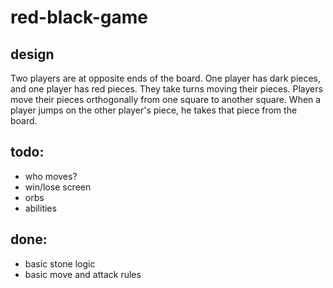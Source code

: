 # red-black-game

## design
Two players are at opposite ends of the board. One player has dark pieces, and one player has red pieces. They take turns moving their pieces. Players move their pieces orthogonally from one square to another square. When a player jumps on the other player's piece, he takes that piece from the board.

## todo:
- who moves?
- win/lose screen
- orbs
- abilities

## done:
- basic stone logic
- basic move and attack rules
